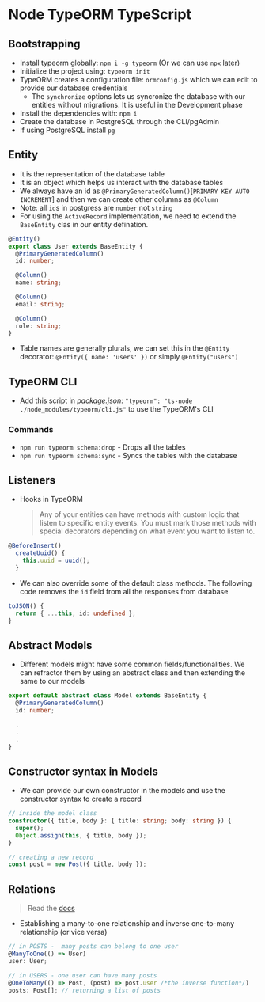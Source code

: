 # Node TypeORM TypeScript

## Bootstrapping

- Install typeorm globally: `npm i -g typeorm` (Or we can use `npx` later)
- Initialize the project using: `typeorm init`
- TypeORM creates a configuration file: `ormconfig.js` which we can edit to provide our database credentials
  - The `synchronize` options lets us syncronize the database with our entities without migrations. It is useful in the Development phase
- Install the dependencies with: `npm i`
- Create the database in PostgreSQL through the CLI/pgAdmin
- If using PostgreSQL install `pg`

## Entity

- It is the representation of the database table
- It is an object which helps us interact with the database tables
- We always have an id as `@PrimaryGeneratedColumn()`[`PRIMARY KEY AUTO INCREMENT`] and then we can create other columns as `@Column`
- Note: all `id`s in postgress are `number` not `string`
- For using the `ActiveRecord` implementation, we need to extend the `BaseEntity` clas in our entity defination.

```ts
@Entity()
export class User extends BaseEntity {
  @PrimaryGeneratedColumn()
  id: number;

  @Column()
  name: string;

  @Column()
  email: string;

  @Column()
  role: string;
}
```

- Table names are generally plurals, we can set this in the `@Entity` decorator: `@Entity({ name: 'users' })` or simply `@Entity("users")`

## TypeORM CLI

- Add this script in _package.json_: `"typeorm": "ts-node ./node_modules/typeorm/cli.js"` to use the TypeORM's CLI

### Commands

- `npm run typeorm schema:drop` - Drops all the tables
- `npm run typeorm schema:sync` - Syncs the tables with the database

## Listeners

- Hooks in TypeORM
  > Any of your entities can have methods with custom logic that listen to specific entity events. You must mark those methods with special decorators depending on what event you want to listen to.

```ts
@BeforeInsert()
  createUuid() {
    this.uuid = uuid();
  }
```

- We can also override some of the default class methods. The following code removes the `id` field from all the responses from database

```ts
toJSON() {
  return { ...this, id: undefined };
}
```

## Abstract Models

- Different models might have some common fields/functionalities. We can refractor them by using an abstract class and then extending the same to our models

```ts
export default abstract class Model extends BaseEntity {
  @PrimaryGeneratedColumn()
  id: number;

  .
  .
  .
}
```

## Constructor syntax in Models

- We can provide our own constructor in the models and use the constructor syntax to create a record

```ts
// inside the model class
constructor({ title, body }: { title: string; body: string }) {
  super();
  Object.assign(this, { title, body });
}

// creating a new record
const post = new Post({ title, body });

```

## Relations

> Read the [docs](https://typeorm.io/#/relations)

- Establishing a many-to-one relationship and inverse one-to-many relationship (or vice versa)

```ts
// in POSTS -  many posts can belong to one user
@ManyToOne(() => User)
user: User;

// in USERS - one user can have many posts
@OneToMany(() => Post, (post) => post.user /*the inverse function*/)
posts: Post[]; // returning a list of posts
```
